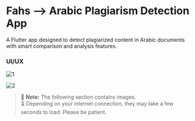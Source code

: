 # Fahs --> Arabic Plagiarism Detection App

A Flutter app designed to detect plagiarized content in Arabic documents with smart comparison and analysis features.

### UI/UX

![1](https://github.com/SellamiWalid/fahs_app/assets/119450519/d8026e98-e3d7-4764-a500-0c0d5656e587)

![2](https://github.com/SellamiWalid/fahs_app/assets/119450519/b3bf1713-9e22-4682-86a2-da601e56a2eb)

> 📸 **Note:** The following section contains images.  
> ⏳ Depending on your internet connection, they may take a few seconds to load. Please be patient.
